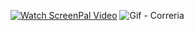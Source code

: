 [![Watch ScreenPal Video](https://dvx0yeo9xfidh.cloudfront.net/h/2022/05/28/18/24/c3huFZVrPJm/sharePreview.gif)](https://screenpal.com/v/c3huFZVrPJm)
![Gif - Correria](https://user-images.githubusercontent.com/236297/174903110-dae903a3-0873-4849-bb18-694460780e38.gif)
